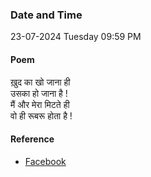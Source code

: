 ### Date and Time

23-07-2024 Tuesday 09:59 PM

#### Poem

ख़ुद का खो जाना ही  <br />
उसका हो जाना है !  <br />
मैं और मेरा मिटते ही  <br />
वो ही रूबरू होता है !

#### Reference

* [Facebook](https://www.facebook.com/share/v/9g8HW5Fj6gCYj5rA/?mibextid=FQVVTg)
